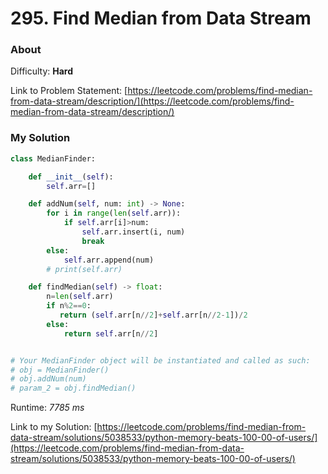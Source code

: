 # 295. Find Median from Data Stream

### About

Difficulty: **Hard**

Link to Problem Statement: [https://leetcode.com/problems/find-median-from-data-stream/description/](https://leetcode.com/problems/find-median-from-data-stream/description/)

### My Solution

```python
class MedianFinder:

    def __init__(self):
        self.arr=[]        

    def addNum(self, num: int) -> None:
        for i in range(len(self.arr)):
            if self.arr[i]>num:
                self.arr.insert(i, num)
                break
        else:
            self.arr.append(num)
        # print(self.arr)

    def findMedian(self) -> float:
        n=len(self.arr)
        if n%2==0:
           return (self.arr[n//2]+self.arr[n//2-1])/2
        else:
            return self.arr[n//2]


# Your MedianFinder object will be instantiated and called as such:
# obj = MedianFinder()
# obj.addNum(num)
# param_2 = obj.findMedian()
```
Runtime: *7785 ms*

Link to my Solution: [https://leetcode.com/problems/find-median-from-data-stream/solutions/5038533/python-memory-beats-100-00-of-users/](https://leetcode.com/problems/find-median-from-data-stream/solutions/5038533/python-memory-beats-100-00-of-users/)
